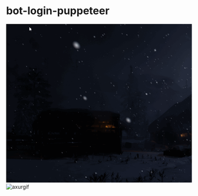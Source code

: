 # bot-login-puppeteer

![ Alt text](example.gif)[](example.gif)
![axurgif](https://user-images.githubusercontent.com/47016580/172969879-fcee83d2-9a12-4a72-becb-8d124b79907f.gif)

